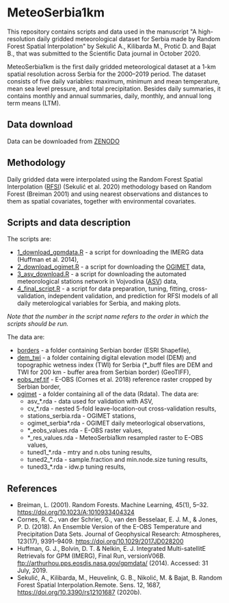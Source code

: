 # MeteoSerbia1km

This repository contains scripts and data used in the manuscript "A high-resolution daily gridded meteorological dataset for Serbia made by Random Forest Spatial Interpolation" by Sekulić A., Kilibarda M., Protić D. and Bajat B., that was submitted to the Scientific Data journal in October 2020.

MeteoSerbia1km is the first daily gridded meteorological dataset at a 1-km spatial resolution across Serbia for the 2000–2019 period. The dataset consists of five daily variables: maximum, minimum and mean temperature, mean sea level pressure, and total precipitation. Besides daily summaries, it contains monthly and annual summaries, daily, monthly, and annual long term means (LTM).

## Data download

Data can be downloaded from [ZENODO](https://doi.org/10.5281/zenodo.4058167)

## Methodology

Daily gridded data were interpolated using the Random Forest Spatial Interpolation ([RFSI](https://github.com/AleksandarSekulic/RFSI)) (Sekulić et al. 2020) methodology based on Random Forest (Breiman 2001) and using nearest observations and distances to them as spatial covariates, together with environmental covariates.

## Scripts and data description

The scripts are:
- [1_download_gpmdata.R](1_download_gpmdata.R) - a script for downloading the IMERG data (Huffman et al. 2014),
- [2_download_ogimet.R](2_download_ogimet.R) - a script for downloading the [OGIMET](https://www.ogimet.com/) data,
- [3_asv_download.R](3_asv_download.R) - a script for downloading the automated meteorological stations network in Vojvodina ([ASV](http://www.pisvojvodina.com/Shared%20Documents/AMS_pristup.aspx)) data,
- [4_final_script.R](4_final_script.R) - a script for data preparation, tuning, fitting, cross-validation, independent validation, and prediction for RFSI models of all daily meterological variables for Serbia, and making plots.

*Note that the number in the script name refers to the order in which the scripts should be run.*

The data are:
- [borders](borders/) - a folder containing Serbian border (ESRI Shapefile),
- [dem_twi](dem_twi/) - a folder containing digital elevation model (DEM) and topographic wetness index (TWI) for Serbia (*_buff files are DEM and TWI for 200 km - buffer area from Serbian border) (GeoTIFF),
- [eobs_ref.tif](eobs_ref.tif) - E-OBS (Cornes et al. 2018) reference raster cropped by Serbian border,
- [ogimet](ogimet/) - a folder containing all of the data (Rdata). The data are:
    - asv_*.rda - data used for validation with ASV,
    - cv_*.rda - nested 5-fold leave-location-out cross-validation results,
    - stations_serbia.rda - OGIMET stations,
    - ogimet_serbia*.rda - OGIMET daily meteorlogical observations,
    - *_eobs_values.rda - E-OBS raster values,
    - *_res_values.rda - MeteoSerbia1km resampled raster to E-OBS values,
    - tuned1_*.rda - mtry and n.obs tuning results,
    - tuned2_*.rda - sample.fraction and min.node.size tuning results,
    - tuned3_*.rda - idw.p tuning results,

## References

* Breiman, L. (2001). Random Forests. Machine Learning, 45(1), 5–32. https://doi.org/10.1023/A:1010933404324
* Cornes, R. C., van der Schrier, G., van den Besselaar, E. J. M., & Jones, P. D. (2018). An Ensemble Version of the E-OBS Temperature and Precipitation Data Sets. Journal of Geophysical Research: Atmospheres, 123(17), 9391–9409. https://doi.org/10.1029/2017JD028200
* Huffman, G. J., Bolvin, D. T. & Nelkin, E. J. Integrated Multi-satellitE Retrievals for GPM (IMERG), Final Run, versionV06B. ftp://arthurhou.pps.eosdis.nasa.gov/gpmdata/ (2014). Accessed: 31 July, 2019.
* Sekulić, A., Kilibarda, M., Heuvelink, G. B., Nikolić, M. & Bajat, B. Random Forest Spatial Interpolation.Remote. Sens. 12, 1687, https://doi.org/10.3390/rs12101687 (2020b).